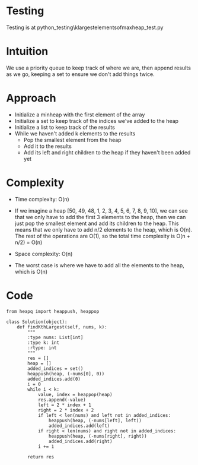 # Testing
Testing is at python_testing\klargestelementsofmaxheap_test.py

# Intuition
We use a priority queue to keep track of where we are, then append results as we go, keeping a set to ensure we don't add things twice.

# Approach
- Initialize a minheap with the first element of the array
- Initialize a set to keep track of the indices we've added to the heap
- Initialize a list to keep track of the results
- While we haven't added k elements to the results
    - Pop the smallest element from the heap
    - Add it to the results
    - Add its left and right children to the heap if they haven't been added yet

# Complexity
- Time complexity: O(n)
- If we imagine a heap [50, 49, 48, 1, 2, 3, 4, 5, 6, 7, 8, 9, 10], we can see that we only have to add the first 3 elements to the heap, then we can just pop the smallest element and add its children to the heap. This means that we only have to add n/2 elements to the heap, which is O(n). The rest of the operations are O(1), so the total time complexity is O(n + n/2) = O(n)

- Space complexity: O(n)
- The worst case is where we have to add all the elements to the heap, which is O(n)

# Code
```
from heapq import heappush, heappop

class Solution(object):
    def findKthLargest(self, nums, k):
        """
        :type nums: List[int]
        :type k: int
        :rtype: int
        """
        res = []
        heap = []
        added_indices = set()
        heappush(heap, (-nums[0], 0))
        added_indices.add(0)
        i = 0
        while i < k:
            value, index = heappop(heap)
            res.append(-value)
            left = 2 * index + 1
            right = 2 * index + 2
            if left < len(nums) and left not in added_indices:
                heappush(heap, (-nums[left], left))
                added_indices.add(left)
            if right < len(nums) and right not in added_indices:
                heappush(heap, (-nums[right], right))
                added_indices.add(right)
            i += 1

        return res

```